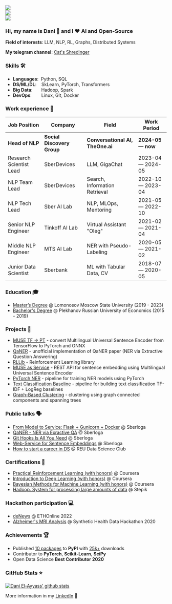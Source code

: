 ![](https://komarev.com/ghpvc/?username=dayyass&color=36b812)<br>
![](https://img.shields.io/github/followers/dayyass?style=social)<br>
![](https://img.shields.io/github/stars/dayyass?style=social)<br>

### Hi, my name is Dani 👋 and I ❤️ AI and Open-Source

**Field of interests**: LLM, NLP, RL, Graphs, Distributed Systems

**My telegram channel**: [Cat's Shredinger](https://t.me/cats_shredinger)

<!-- **Curriculum Vitae**: [cv.pdf](https://github.com/dayyass/dayyass/blob/main/cv.pdf) -->

### Skills 🛠️
- **Languages**:&nbsp;                         Python, SQL
- **DS/ML/DL**:  &nbsp;&nbsp;                  SkLearn, PyTorch, Transformers
- **Big Data**: &nbsp;&nbsp;&nbsp;&nbsp;&nbsp; Hadoop, Spark
- **DevOps**:    &nbsp;&nbsp;&nbsp;&nbsp;      Linux, Git, Docker

### Work experience 👔
| Job Position            | Company                    | Field                            | Work Period       |
| ----------------------- | -------------------------- | -------------------------------- | ----------------- |
| **Head of NLP**         | **Social Discovery Group** | **Conversational AI, TheOne.ai** | **2024-05 — now** |
| Research Scientist Lead | SberDevices                | LLM, GigaChat                    | 2023-04 — 2024-05 |
| NLP Team Lead           | SberDevices                | Search, Information Retrieval    | 2022-10 — 2023-04 |
| NLP Tech Lead           | Sber AI Lab                | NLP, MLOps, Mentoring            | 2021-05 — 2022-10 |
| Senior NLP Engineer     | Tinkoff AI Lab             | Virtual Assistant "Oleg"         | 2021-02 — 2021-04 |
| Middle NLP Engineer     | MTS AI Lab                 | NER with Pseudo-Labeling         | 2020-05 — 2021-02 |
| Junior Data Scientist   | Sberbank                   | ML with Tabular Data, CV         | 2018-07 — 2020-05 |

### Education 🎓
- [Master’s Degree](https://github.com/dayyass/prior-knowledge-layer-for-sequence-tagging) @ Lomonosov Moscow State University (2019 - 2023)
- [Bachelor's Degree](https://github.com/dayyass/bachelor-diploma) @ Plekhanov Russian University of Economics (2015 - 2019)

### Projects 🐾
- [MUSE TF -> PT](https://github.com/dayyass/muse_tf2pt) - convert Multilingual Universal Sentence Encoder from TensorFlow to PyTorch and ONNX
- [QaNER](https://github.com/dayyass/QaNER) - unofficial implementation of QaNER paper (NER via Extractive Question Answering)
- [RLLib](https://github.com/dayyass/rllib) - Reinforcement Learning library
- [MUSE as Service](https://github.com/dayyass/muse-as-service) - REST API for sentence embedding using Multilingual Universal Sentence Encoder
- [PyTorch NER](https://github.com/dayyass/pytorch-ner) - pipeline for training NER models using PyTorch
- [Text Classification Baseline](https://github.com/dayyass/text-classification-baseline) - pipeline for building text classification TF-IDF + LogReg baselines
- [Graph-Based Clustering](https://github.com/dayyass/graph-based-clustering) - clustering using graph connected components and spanning trees

### Public talks 🗣
- [From Model to Service: Flask + Gunicorn + Docker](https://youtu.be/onPlqEO0lN0) @ Sberloga
- [QaNER - NER via Exractive QA](https://youtu.be/JRec8FpjhpM) @ Sberloga
- [Git Hooks Is All You Need](https://youtu.be/92OMAtdVIAs) @ Sberloga
- [Web-Service for Sentence Embeddings](https://youtu.be/ZayiaA84oXg) @ Sberloga
- [How to start a career in DS](https://youtu.be/_YrX25CpJWs) @ REU Data Science Club

### Certifications 📜
- [Practical Reinforcement Learning (with honors)](https://www.coursera.org/account/accomplishments/certificate/AUVVSHZFH7XZ) @ Coursera
- [Introduction to Deep Learning (with honors)](https://www.coursera.org/account/accomplishments/certificate/D4VMH74AJHHK) @ Coursera
- [Bayesian Methods for Machine Learning (with honors)](https://www.coursera.org/account/accomplishments/certificate/5R62SGB3G6GF) @ Coursera
- [Hadoop. System for processing large amounts of data](https://stepik.org/cert/166893) @ Stepik

<!--- ### Conference participation 📈
- IX International Scientific and Practical [Conference](https://it-mm.rea.ru/eng) named after A.I. Kitov "Information Technologies and Mathematical Methods in Economics and Management"
- Deep and Machine Learning methods for document clustering and classification [tutorial](https://indico-hlit.jinr.ru/event/146/overview) in frames of The XXIII International Scientific [Conference](https://indico.jinr.ru/event/756) of Young Scientists and Specialists (AYSS-2019)  -->

### Hackathon participation 💻
- [deNews](https://ethglobal.com/showcase/denews-djqvk) @ ETHOnline 2022
- [Alzheimer's MRI Analysis](https://github.com/dayyass/synthetic_health_data_hackathon_2020) @ Synthetic Health Data Hackathon 2020

### Achievements 🏆
- Published [10 packages](https://pypi.org/user/dayyass/) to **PyPI** with [25k+](https://pepy.tech) downloads
- Contributor to **PyTorch**, **Scikit-Learn**, **SciPy**
- Open Data Science **Best Contributor 2020**

### GitHub Stats ⭐
[![Dani El-Ayyass' github stats](https://github-readme-stats.vercel.app/api?username=dayyass&show_icons=true)](https://github.com/anuraghazra/github-readme-stats)

More information in my [LinkedIn](https://www.linkedin.com/in/dayyass/) 🚀
